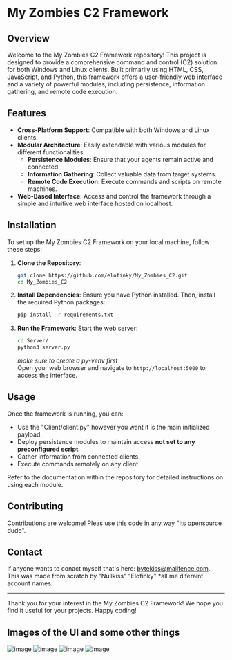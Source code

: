 # My Zombies C2 Framework

## Overview

Welcome to the My Zombies C2 Framework repository! This project is designed to provide a comprehensive command and control (C2) solution for both Windows and Linux clients. Built primarily using HTML, CSS, JavaScript, and Python, this framework offers a user-friendly web interface and a variety of powerful modules, including persistence, information gathering, and remote code execution.

## Features

- **Cross-Platform Support**: Compatible with both Windows and Linux clients.
- **Modular Architecture**: Easily extendable with various modules for different functionalities.
  - **Persistence Modules**: Ensure that your agents remain active and connected.
  - **Information Gathering**: Collect valuable data from target systems.
  - **Remote Code Execution**: Execute commands and scripts on remote machines.
- **Web-Based Interface**: Access and control the framework through a simple and intuitive web interface hosted on localhost.

## Installation

To set up the My Zombies C2 Framework on your local machine, follow these steps:

1. **Clone the Repository**:
   ```bash
   git clone https://github.com/elofinky/My_Zombies_C2.git
   cd My_Zombies_C2
   ```

2. **Install Dependencies**:
   Ensure you have Python installed. Then, install the required Python packages:
   ```bash
   pip install -r requirements.txt
   ```

3. **Run the Framework**:
   Start the web server:
   ```bash
   cd Server/
   python3 server.py
   ```
   <i>make sure to create a py-venv first</i> <br>
   Open your web browser and navigate to `http://localhost:5000` to access the interface.

## Usage

Once the framework is running, you can:

- Use the "Client/client.py" however you want it is the main initialized payload.
- Deploy persistence modules to maintain access **not set to any preconfigured script**.
- Gather information from connected clients.
- Execute commands remotely on any client.

Refer to the documentation within the repository for detailed instructions on using each module.

## Contributing

Contributions are welcome! Pleas use this code in any way "Its opensource dude".

## Contact

If anyone wants to conact myself that's here: bytekiss@mailfence.com. <br>
This was made from scratch by "Nullkiss" "Elofinky" *all me diferaint account names.

---

Thank you for your interest in the My Zombies C2 Framework! We hope you find it useful for your projects. Happy coding!

## Images of the UI and some other things

![image](https://github.com/user-attachments/assets/ba5afada-4e1b-461f-9d91-228ea247e834)
![image](https://github.com/user-attachments/assets/8f33999a-19f4-451d-ae01-47064e98c282)
![image](https://github.com/user-attachments/assets/c9e13bf6-0345-4436-b464-f6cc8a165725)
![image](https://github.com/user-attachments/assets/4bc5b49f-413c-4be8-b6e0-681636747bde)


